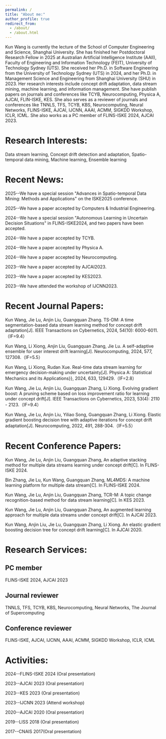 ```yaml
---
permalink: /
title: "About me:"
author_profile: true
redirect_from: 
  - /about/
  - /about.html
---
```


Kun Wang is currently the lecture of the School of Computer Engineering and Science, Shanghai University. She has finished her Postdoctoral Research Fellow in 2025 at Australian Artificial Intelligence Institute (AAII), Faculty of Engineering and Information Technology (FEIT), University of Technology Sydney (UTS). She received her Ph.D. in Software Engineering from the University of Technology Sydney (UTS) in 2024, and her Ph.D. in Management Science and Engineering from Shanghai University (SHU) in 2023. Her research interests include concept drift adaptation, data stream mining, machine learning, and information management. She have publish papers on journals and conferences like TCYB, Neurocomputing, Physica A, AJCAI, FLIN-ISKE, KES. She also serves as a reviewer of journals and conferences like TNNLS, TFS, TCYB, KBS, Neurocomputing, Neural Networks, FLINS-ISKE, AJCAI, IJCNN, AAAI, ACMM, SIGKDD Workshop, ICLR, ICML. She also works as a PC member of FLINS-ISKE 2024, AJCAI 2023.

Research Interests:
======
Data stream learning, Concept drift detection and adaptation, Spatio-temporal data mining, Machine learning, Ensemble learning

Recent News:
======

2025--We have a special session "Advances in Spatio-temporal Data Mining: Methods and Applications" on the ISKE2025 conference.

2025--We have a paper accepted by Computers & Industrial Engineering.

2024--We have a special session "Autonomous Learning in Uncertain Decision Situations" in FLINS-ISKE2024, and two papers have been accepted.

2024--We have a paper accepted by TCYB.

2024--We have a paper accepted by Physica A.

2024--We have a paper accepted by Neurocomputing.

2023--We have a paper accepted by AJCAI2023.

2023--We have a paper accepted by KES2023.

2023--We have attended the workshop of IJCNN2023.

Recent Journal Papers:
======
Kun Wang, Jie Lu, Anjin Liu, Guangquan Zhang. TS-DM: A time segmentation-based data stream learning method for concept drift adaptation[J]. IEEE Transactions on Cybernetics, 2024, 54(10): 6000-6011.（IF=9.4）

Kun Wang, Li Xiong, Anjin Liu, Guangquan Zhang, Jie Lu. A self-adaptive ensemble for user interest drift learning[J]. Neurocomputing, 2024, 577, 127308.（IF=5.5）

Kun Wang, Li Xiong, Rudan Xue. Real-time data stream learning for emergency decision-making under uncertainty[J]. Physica A: Statistical Mechanics and its Applications}}, 2024, 633, 129429.（IF=2.8） 

Kun Wang, Jie Lu, Anjin Liu, Guangquan Zhang, Li Xiong. Evolving gradient boost: A pruning scheme based on loss improvement ratio for learning under concept drift[J]. IEEE Transactions on Cybernetics, 2023, 53(4): 2110 - 2123.（IF=9.4）

Kun Wang, Jie Lu, Anjin Liu, Yiliao Song, Guangquan Zhang, Li Xiong. Elastic gradient boosting decision tree with adaptive iterations for concept drift adaptation[J]. Neurocomputing, 2022, 491, 288-304.（IF=5.5）

Recent Conference Papers:
======
Kun Wang, Jie Lu, Anjin Liu, Guangquan Zhang, An adaptive stacking method for multiple data streams learning under concept drift[C]. In FLINS-ISKE 2024. 

Bin Zhang, Jie Lu, Kun Wang, Guangquan Zhang, ML4MDS: A machine learning platform for multiple data stream[C]. In FLINS-ISKE 2024. 

Kun Wang, Jie Lu, Anjin Liu, Guangquan Zhang, TCR-M: A topic change recognition-based method for data stream learning[C]. In KES 2023. 

Kun Wang, Jie Lu, Anjin Liu, Guangquan Zhang, An augmented learning approach for multiple data streams under concept drift[C]. In AJCAI 2023.

Kun Wang, Anjin Liu, Jie Lu, Guangquan Zhang, Li Xiong. An elastic gradient boosting decision tree for concept drift learning[C]. In AJCAI 2020. 

Research Services:
======
PC member
------
FLINS-ISKE 2024, AJCAI 2023

Journal reviewer
------
TNNLS, TFS, TCYB, KBS, Neurocomputing, Neural Networks, The Journal of Supercomputing

Conference reviewer
------
FLINS-ISKE, AJCAI, IJCNN, AAAI, ACMM, SIGKDD Workshop, ICLR, ICML


Activities:
======
2024--FLINS-ISKE 2024 (Oral presentation)

2023--AJCAI 2023 (Oral presentation)

2023--KES 2023 (Oral presentation)

2023--IJCNN 2023 (Attend workshop)

2020--AJCAI 2020 (Oral presentation)

2019--LISS 2018 (Oral presentation)

2017--CNAIS 2017(Oral presentation)

